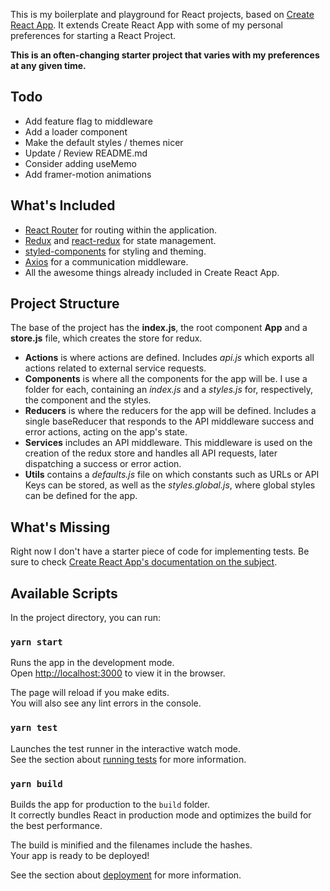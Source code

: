This is my boilerplate and playground for React projects, based on [Create React App](https://github.com/facebook/create-react-app).
It extends Create React App with some of my personal preferences for starting a React Project.

**This is an often-changing starter project that varies with my preferences at any given time.**

## Todo

  - Add feature flag to middleware
  - Add a loader component
  - Make the default styles / themes nicer
  - Update / Review README.md
  - Consider adding useMemo
  - Add framer-motion animations

## What's Included

  - [React Router](https://reacttraining.com/react-router/) for routing within the application.
  - [Redux](https://redux.js.org/) and [react-redux](https://react-redux.js.org/) for state management.
  - [styled-components](https://www.styled-components.com/) for styling and theming. 
  - [Axios](https://github.com/axios/axios) for a communication middleware.
  - All the awesome things already included in Create React App.

## Project Structure

The base of the project has the **index.js**, the root component **App** and a **store.js** file, which creates the store for redux.

  - **Actions** is where actions are defined. Includes *api.js* which exports all actions related to external service requests.
  - **Components** is where all the components for the app will be. I use a folder for each, containing an *index.js* and a *styles.js* for, respectively, the component and the styles.
  - **Reducers** is where the reducers for the app will be defined. Includes a single baseReducer that responds to the API middleware success and error actions, acting on the app's state.
  - **Services** includes an API middleware. This middleware is used on the creation of the redux store and handles all API requests, later dispatching a success or error action.
  - **Utils** contains a *defaults.js* file on which constants such as URLs or API Keys can be stored, as well as the *styles.global.js*, where global styles can be defined for the app.

## What's Missing

Right now I don't have a starter piece of code for implementing tests. Be sure to check [Create React App's documentation on the subject](https://create-react-app.dev/docs/running-tests).

## Available Scripts

In the project directory, you can run:

### `yarn start`

Runs the app in the development mode.<br />
Open [http://localhost:3000](http://localhost:3000) to view it in the browser.

The page will reload if you make edits.<br />
You will also see any lint errors in the console.

### `yarn test`

Launches the test runner in the interactive watch mode.<br />
See the section about [running tests](https://facebook.github.io/create-react-app/docs/running-tests) for more information.

### `yarn build`

Builds the app for production to the `build` folder.<br />
It correctly bundles React in production mode and optimizes the build for the best performance.

The build is minified and the filenames include the hashes.<br />
Your app is ready to be deployed!

See the section about [deployment](https://facebook.github.io/create-react-app/docs/deployment) for more information.
